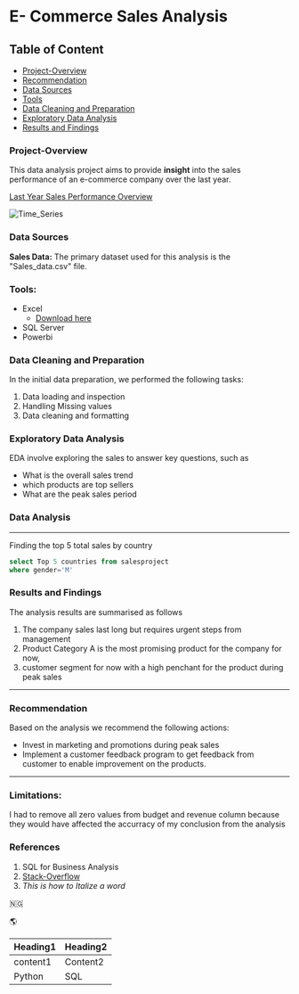 # E- Commerce Sales Analysis
## Table of Content
- [Project-Overview](#project-overview)
- [Recommendation](#recommendation)
- [Data Sources](#data-sources)
- [Tools](#tools)
- [Data Cleaning and Preparation](#data-cleaning-and-preparation)
- [Exploratory Data Analysis](#exploratory-data-analysis)
- [Results and Findings](#results-and-findings)


### Project-Overview

This data analysis project aims to provide **insight** into the sales performance of an e-commerce company over the last year.

[Last Year Sales Performance Overview](Time_Series.PNG)

![Time_Series](https://github.com/Diana-Analytics/Documenting-Example/assets/173359109/1af30a10-5b4f-4782-9f84-1ac107e00a69)



### Data Sources
**Sales Data:** The primary dataset used for this analysis is the "Sales_data.csv" file. 
### Tools:
- Excel 
  - [Download here](www.microsoft.com)
- SQL Server
- Powerbi
### Data Cleaning and Preparation
In the initial data preparation, we performed the following tasks:
1. Data loading and inspection
2. Handling Missing values
3. Data cleaning and formatting
### Exploratory Data Analysis
EDA involve exploring the sales to answer key questions, such as
- What is the overall sales trend
- which products are top sellers
- What are the peak sales period
### Data Analysis
---
Finding the top 5 total sales by country
  ```sql
  select Top 5 countries from salesproject
where gender='M'
  ```
### Results and Findings
The analysis results are summarised as follows
1. The company sales last long but requires urgent steps from management
2. Product Category A is the most promising product for the company for now,
3. customer segment for now with a high penchant for the product during peak sales
---
### Recommendation

Based on the analysis we recommend the following actions:
- Invest in marketing and promotions during peak sales
- Implement a customer feedback program to get feedback from customer to enable improvement on the products.

---

### Limitations:
I had to remove all zero values from budget and revenue column because they would have affected the accurracy of my conclusion from the analysis
### References
1. SQL for Business Analysis
2. [Stack-Overflow](www.stackoverflow.com)
3. *This is how to Italize a word*

🇳🇬 

🌎

|Heading1|Heading2|
|--|----|
|content1|Content2|
|Python|SQL|

















